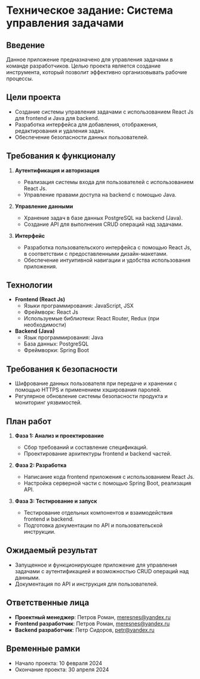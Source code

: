 # Техническое задание: Система управления задачами

## Введение
Данное приложение предназначено для управления задачами в команде разработчиков. Целью проекта является создание инструмента, который позволит эффективно организовывать рабочие процессы.

## Цели проекта
- Создание системы управления задачами с использованием React Js для frontend и Java для backend.
- Разработка интерфейса для добавления, отображения, редактирования и удаления задач.
- Обеспечение безопасности данных пользователей.

## Требования к функционалу
1. **Аутентификация и авторизация**
   - Реализация системы входа для пользователей с использованием React Js.
   - Управление правами доступа на backend с помощью Java.

2. **Управление данными**
   - Хранение задач в базе данных PostgreSQL на backend (Java).
   - Создание API для выполнения CRUD операций над задачами.

3. **Интерфейс**
   - Разработка пользовательского интерфейса с помощью React Js, в соответствии с предоставленными дизайн-макетами.
   - Обеспечение интуитивной навигации и удобства использования приложения.

## Технологии
- **Frontend (React Js)**
  - Языки программирования: JavaScript, JSX
  - Фреймворк: React Js
  - Используемые библиотеки: React Router, Redux (при необходимости)
- **Backend (Java)**
  - Язык программирования: Java
  - База данных: PostgreSQL
  - Фреймворки: Spring Boot

## Требования к безопасности
- Шифрование данных пользователя при передаче и хранении с помощью HTTPS и применением хэширования паролей.
- Регулярное обновление системы безопасности продукта и мониторинг уязвимостей.

## План работ
1. **Фаза 1: Анализ и проектирование**
   - Сбор требований и составление спецификаций.
   - Проектирование архитектуры frontend и backend частей.

2. **Фаза 2: Разработка**
   - Написание кода frontend приложения с использованием React Js.
   - Настройка серверной части с помощью Spring Boot, реализация API.

3. **Фаза 3: Тестирование и запуск**
   - Тестирование отдельных компонентов и взаимодействия frontend и backend.
   - Подготовка документации по API и пользовательской инструкции.

## Ожидаемый результат
- Запущенное и функционирующее приложение для управления задачами с аутентификацией и возможностью CRUD операций над данными.
- Документация по API и инструкция для пользователей.

## Ответственные лица
- **Проектный менеджер**: Петров Роман, meresnes@yandex.ru
- **Frontend разработчик**: Петров Роман, meresnes@yandex.ru
- **Backend разработчик**: Петр Сидоров, petr@yandex.ru

## Временные рамки
- Начало проекта: 10 февраля 2024
- Окончание проекта: 30 апреля 2024
